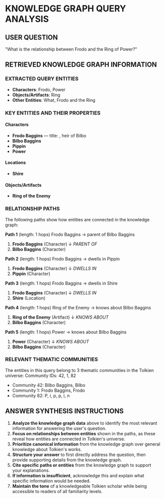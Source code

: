 # KNOWLEDGE GRAPH QUERY ANALYSIS

## USER QUESTION
"What is the relationship between Frodo and the Ring of Power?"

## RETRIEVED KNOWLEDGE GRAPH INFORMATION

### EXTRACTED QUERY ENTITIES
- **Characters**: Frodo, Power
- **Objects/Artifacts**: Ring
- **Other Entities**: What, Frodo and the Ring

### KEY ENTITIES AND THEIR PROPERTIES
#### Characters
- **Frodo Baggins** — title: , heir of Bilbo
- **Bilbo Baggins**
- **Pippin**
- **Power**
#### Locations
- **Shire**
#### Objects/Artifacts
- **Ring of the Enemy**

### RELATIONSHIP PATHS
The following paths show how entities are connected in the knowledge graph:

**Path 1** (length: 1 hops)
Frodo Baggins → parent of Bilbo Baggins

  1. **Frodo Baggins** (Character)
     ↓ *PARENT OF*
  2. **Bilbo Baggins** (Character)

**Path 2** (length: 1 hops)
Frodo Baggins → dwells in Pippin

  1. **Frodo Baggins** (Character)
     ↓ *DWELLS IN*
  2. **Pippin** (Character)

**Path 3** (length: 1 hops)
Frodo Baggins → dwells in Shire

  1. **Frodo Baggins** (Character)
     ↓ *DWELLS IN*
  2. **Shire** (Location)

**Path 4** (length: 1 hops)
Ring of the Enemy → knows about Bilbo Baggins

  1. **Ring of the Enemy** (Artifact)
     ↓ *KNOWS ABOUT*
  2. **Bilbo Baggins** (Character)

**Path 5** (length: 1 hops)
Power → knows about Bilbo Baggins

  1. **Power** (Character)
     ↓ *KNOWS ABOUT*
  2. **Bilbo Baggins** (Character)

### RELEVANT THEMATIC COMMUNITIES
The entities in this query belong to 3 thematic communities in the Tolkien universe:
Community IDs: 42, 1, 82
- Community 42: Bilbo Baggins, Bilbo
- Community 1: Frodo Baggins, Frodo
- Community 82: P, i, p, p, i, n

## ANSWER SYNTHESIS INSTRUCTIONS
1. **Analyze the knowledge graph data** above to identify the most relevant information for answering the user's question.
2. **Focus on relationships between entities** shown in the paths, as these reveal how entities are connected in Tolkien's universe.
3. **Prioritize canonical information** from the knowledge graph over general knowledge about Tolkien's works.
4. **Structure your answer** to first directly address the question, then provide supporting details from the knowledge graph.
5. **Cite specific paths or entities** from the knowledge graph to support your explanations.
6. **If information is insufficient**, acknowledge this and explain what specific information would be needed.
7. **Maintain the tone** of a knowledgeable Tolkien scholar while being accessible to readers of all familiarity levels.